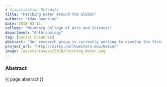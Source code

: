 ```yaml
---
# Visualization Metadata
title: "Fetching Water Around the Global"
authors: "Adam Goodkind"
date: 2018-03-11
college: "Weinberg College of Arts and Sciences"
department: "Anthropology"
tag: [Social Sciences]
abstract: "Our research group is currently working to develop the first cross-culturally validated household water insecurity scale. In order to do this, we have partnered with numerous collaborators to implement the survey in diverse ecological settings. As part of the survey, participants are asked to recall how long it takes to travel to their primary water source and the number of trips they make each week. Using this information, I created a figure that is intended to convey the number of hours individuals spend fetching water each week, by site. This information is critical for testing the validity of our survey, but can also be used as a tool to motivate policymakers and researchers to explore the topic of water insecurity in greater depth given its clear opportunity costs."
project_url: "http://sites.northwestern.edu/hwise/"
image: /assets/images/2018/Fetching_Water.png
---
```

### Abstract
{{ page.abstract }}

